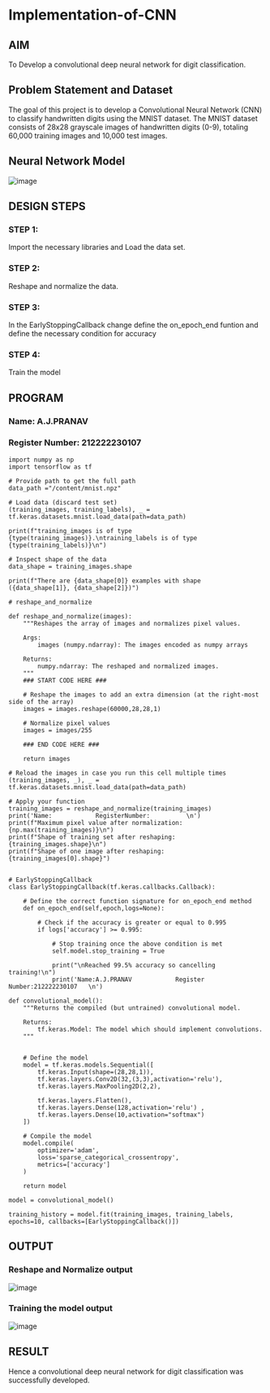 # Implementation-of-CNN

## AIM

To Develop a convolutional deep neural network for digit classification.

## Problem Statement and Dataset

The goal of this project is to develop a Convolutional Neural Network (CNN) to classify handwritten digits using the MNIST dataset.
The MNIST dataset consists of 28x28 grayscale images of handwritten digits (0-9), totaling 60,000 training images and 10,000 test images.

## Neural Network Model

![image](https://github.com/user-attachments/assets/b562945c-2825-4f20-aa8a-f8285d4e17be)

## DESIGN STEPS

### STEP 1:
Import the necessary libraries and Load the data set.

### STEP 2:
Reshape and normalize the data.

### STEP 3:
In the EarlyStoppingCallback change define the on_epoch_end funtion and define the necessary condition for accuracy

### STEP 4:
Train the model

## PROGRAM

### Name: A.J.PRANAV
### Register Number: 212222230107
```
import numpy as np
import tensorflow as tf

# Provide path to get the full path
data_path ="/content/mnist.npz"

# Load data (discard test set)
(training_images, training_labels), _ = tf.keras.datasets.mnist.load_data(path=data_path)

print(f"training_images is of type {type(training_images)}.\ntraining_labels is of type {type(training_labels)}\n")

# Inspect shape of the data
data_shape = training_images.shape

print(f"There are {data_shape[0]} examples with shape ({data_shape[1]}, {data_shape[2]})")

# reshape_and_normalize

def reshape_and_normalize(images):
    """Reshapes the array of images and normalizes pixel values.

    Args:
        images (numpy.ndarray): The images encoded as numpy arrays

    Returns:
        numpy.ndarray: The reshaped and normalized images.
    """
    ### START CODE HERE ###

    # Reshape the images to add an extra dimension (at the right-most side of the array)
    images = images.reshape(60000,28,28,1)
    
    # Normalize pixel values
    images = images/255
    
    ### END CODE HERE ###

    return images

# Reload the images in case you run this cell multiple times
(training_images, _), _ = tf.keras.datasets.mnist.load_data(path=data_path)

# Apply your function
training_images = reshape_and_normalize(training_images)
print('Name:            RegisterNumber:          \n')
print(f"Maximum pixel value after normalization: {np.max(training_images)}\n")
print(f"Shape of training set after reshaping: {training_images.shape}\n")
print(f"Shape of one image after reshaping: {training_images[0].shape}")


# EarlyStoppingCallback
class EarlyStoppingCallback(tf.keras.callbacks.Callback):

    # Define the correct function signature for on_epoch_end method
    def on_epoch_end(self,epoch,logs=None):
        
        # Check if the accuracy is greater or equal to 0.995
        if logs['accuracy'] >= 0.995:
                            
            # Stop training once the above condition is met
            self.model.stop_training = True

            print("\nReached 99.5% accuracy so cancelling training!\n")
            print('Name:A.J.PRANAV            Register Number:212222230107   \n')

def convolutional_model():
    """Returns the compiled (but untrained) convolutional model.

    Returns:
        tf.keras.Model: The model which should implement convolutions.
    """


    # Define the model
    model = tf.keras.models.Sequential([ 
		tf.keras.Input(shape=(28,28,1)),
        tf.keras.layers.Conv2D(32,(3,3),activation='relu'),
        tf.keras.layers.MaxPooling2D(2,2),
        
        tf.keras.layers.Flatten(),
        tf.keras.layers.Dense(128,activation='relu') ,
        tf.keras.layers.Dense(10,activation="softmax")
    ]) 

    # Compile the model
    model.compile(
		optimizer='adam',
		loss='sparse_categorical_crossentropy',
		metrics=['accuracy']
	)
          
    return model

model = convolutional_model()

training_history = model.fit(training_images, training_labels, epochs=10, callbacks=[EarlyStoppingCallback()])
```

## OUTPUT

### Reshape and Normalize output

![image](https://github.com/user-attachments/assets/f16e3b5a-572f-46ed-bc0f-cb1a5633c281)


### Training the model output

![image](https://github.com/user-attachments/assets/fc09d932-3f30-45b8-83be-ce8dd60ad309)



## RESULT

Hence  a convolutional deep neural network for digit classification was successfully developed.
